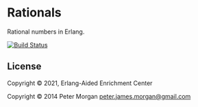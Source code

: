 # Rationals

Rational numbers in Erlang.

[![Build Status](https://travis-ci.org/shortishly/erlang-rational.svg)](https://travis-ci.org/shortishly/erlang-rational)

## License

Copyright © 2021, Erlang-Aided Enrichment Center

Copyright © 2014 Peter Morgan <peter.james.morgan@gmail.com>
